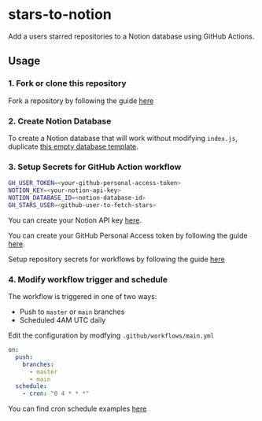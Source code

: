 # stars-to-notion

Add a users starred repositories to a Notion database using GitHub Actions.

## Usage

### 1. Fork or clone this repository

Fork a repository by following the guide [here](https://docs.github.com/en/get-started/quickstart/fork-a-repo)

### 2. Create Notion Database

To create a Notion database that will work without modifying `index.js`, duplicate [this empty database template](https://heavenly-straw-aa6.notion.site/fd83c7e92f124740a09311d15798fb1a?v=65e930fbb92842e09a265537d1369922).

### 3. Setup Secrets for GitHub Action workflow

```zsh
GH_USER_TOKEN=<your-github-personal-access-token>
NOTION_KEY=<your-notion-api-key>
NOTION_DATABASE_ID=<notion-database-id>
GH_STARS_USER=<github-user-to-fetch-stars>
```


You can create your Notion API key [here](https://www.notion.com/my-integrations).

You can create your GitHub Personal Access token by following the guide [here](https://docs.github.com/en/github/authenticating-to-github/creating-a-personal-access-token).

Setup repository secrets for workflows by following the guide [here](https://github.com/Azure/actions-workflow-samples/blob/master/assets/create-secrets-for-GitHub-workflows.md)


### 4. Modify workflow trigger and schedule

The workflow is triggered in one of two ways:

- Push to `master` or `main` branches
- Scheduled 4AM UTC daily


Edit the configuration by modfying `.github/workflows/main.yml`

```yaml
on:
  push:
    branches:
      - master
      - main
  schedule:
    - cron: "0 4 * * *"
```

You can find cron schedule examples [here](https://crontab.guru/examples.html)